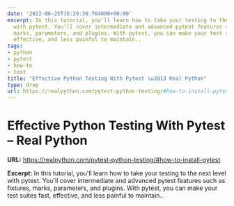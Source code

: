 ```yaml
---
date: '2022-06-25T16:29:30.764000+00:00'
excerpt: In this tutorial, you'll learn how to take your testing to the next level
  with pytest. You'll cover intermediate and advanced pytest features such as fixtures,
  marks, parameters, and plugins. With pytest, you can make your test suites fast,
  effective, and less painful to maintain..
tags:
- python
- pytest
- how-to
- test
title: "Effective Python Testing With Pytest \u2013 Real Python"
type: drop
url: https://realpython.com/pytest-python-testing/#how-to-install-pytest
---
```


# Effective Python Testing With Pytest – Real Python

**URL:** https://realpython.com/pytest-python-testing/#how-to-install-pytest

**Excerpt:** In this tutorial, you'll learn how to take your testing to the next level with pytest. You'll cover intermediate and advanced pytest features such as fixtures, marks, parameters, and plugins. With pytest, you can make your test suites fast, effective, and less painful to maintain..
